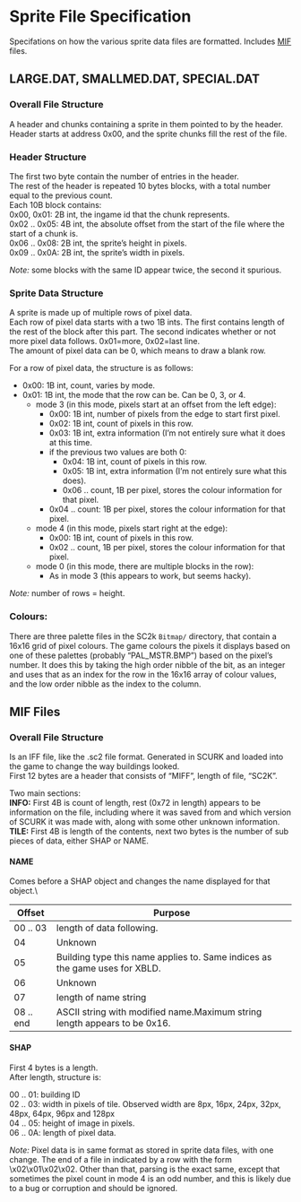 # Sprite File Specification
Specifations on how the various sprite data files are formatted. Includes [MIF](#mif-files) files.
## LARGE.DAT, SMALLMED.DAT, SPECIAL.DAT
### Overall File Structure
A header and chunks containing a sprite in them pointed to by the header.\
Header starts at address 0x00, and the sprite chunks fill the rest of the file.
### Header Structure
The first two byte contain the number of entries in the header.\
The rest of the header is repeated 10 bytes blocks, with a total number equal to the previous count.\
Each 10B block contains:\
0x00, 0x01: 2B int, the ingame id that the chunk represents.\
0x02 .. 0x05: 4B int,  the absolute offset from the start of the file where the start of a chunk is.\
0x06 .. 0x08: 2B int, the sprite’s height in pixels.\
0x09 .. 0x0A: 2B int, the sprite’s width in pixels.

_Note:_ some blocks with the same ID appear twice, the second it spurious.

### Sprite Data Structure
A sprite is made up of multiple rows of pixel data.\
Each row of pixel data starts with a two 1B ints. The first contains length of the rest of the block after this part. The second indicates whether or not more pixel data follows. 0x01=more, 0x02=last line.\
The amount of pixel data can be 0, which means to draw a blank row.

For a row of pixel data, the structure is as follows:
- 0x00: 1B int, count, varies by mode.
- 0x01: 1B int, the mode that the row can be. Can be 0, 3, or 4.
  - mode 3 (in this mode, pixels start at an offset from the left edge):
	- 0x00: 1B int, number of pixels from the edge to start first pixel.
    - 0x02: 1B int, count of pixels in this row.
    - 0x03: 1B int, extra information (I’m not entirely sure what it does at this time.
    - if the previous two values are both 0:
      - 0x04: 1B int, count of pixels in this row.
      - 0x05: 1B int, extra information (I’m not entirely sure what this does).
      - 0x06 .. count, 1B per pixel, stores the colour information for that pixel.
    - 0x04 .. count: 1B per pixel, stores the colour information for that pixel.
  - mode 4 (in this mode, pixels start right at the edge):
    - 0x00: 1B int, count of pixels in this row.
    - 0x02 .. count, 1B per pixel, stores the colour information for that pixel.
  - mode 0 (in this mode, there are multiple blocks in the row):
    - As in mode 3 (this appears to work, but seems hacky).
	
_Note:_ number of rows = height.

### Colours:
There are three palette files in the SC2k `Bitmap/` directory, that contain a 16x16 grid of pixel colours. The game colours the pixels it displays based on one of these palettes (probably “PAL_MSTR.BMP”) based on the pixel’s number. It does this by taking the high order nibble of the bit, as an integer and uses that as an index for the row in the 16x16 array of colour values, and the low order nibble as the index to the column.
## MIF Files
### Overall File Structure
Is an IFF file, like the .sc2 file format. Generated in SCURK and loaded into the game to change the way buildings looked.\
First 12 bytes are a header that consists of “MIFF”, length of file, “SC2K”.

Two main sections:\
**INFO:** First 4B is count of length, rest (0x72 in length) appears to be information on the file, including where it was saved from and which version of SCURK it was made with, along with some other unknown information.\
**TILE:** First 4B is length of the contents, next two bytes is the number of sub pieces of data, either SHAP or NAME.

#### NAME
Comes before a SHAP object and changes the name displayed for that object.\

|Offset|Purpose|
|---|---|
| 00 .. 03 | length of data following.|
| 04 | Unknown |
| 05 | Building type this name applies to. Same indices as the game uses for XBLD.|
| 06 | Unknown |
| 07 | length of name string|
| 08 .. end | ASCII string with modified name.Maximum string length appears to be 0x16.|

#### SHAP
First 4 bytes is a length.\
After length, structure is:

00 .. 01: building ID\
02 .. 03: width in pixels of tile. Observed width are 8px, 16px, 24px, 32px, 48px, 64px, 96px and 128px\
04 .. 05: height of image in pixels.\
06 .. 0A: length of pixel data.

_Note:_ Pixel data is in same format as stored in sprite data files, with one change. The end of a file in indicated by a row with the form \x02\x01\x02\x02. Other than that, parsing is the exact same, except that sometimes the pixel count in mode 4 is an odd number, and this is likely due to a bug or corruption and should be ignored.
